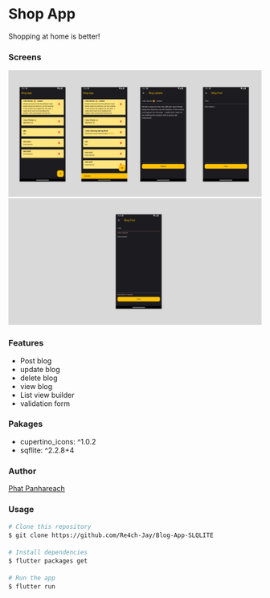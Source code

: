 # Shop App

Shopping at home is better!


### Screens

<img src="images/Banner.png" />
<img src="images/validation.png" />

### Features

- Post blog
- update blog
- delete blog
- view blog
- List view builder
- validation form

### Pakages

- cupertino_icons: ^1.0.2
- sqflite: ^2.2.8+4


### Author

[Phat Panhareach](https://github.com/Re4ch-Jay/)


### Usage

```bash
# Clone this repository
$ git clone https://github.com/Re4ch-Jay/Blog-App-SLQLITE

# Install dependencies
$ flutter packages get

# Run the app
$ flutter run
```